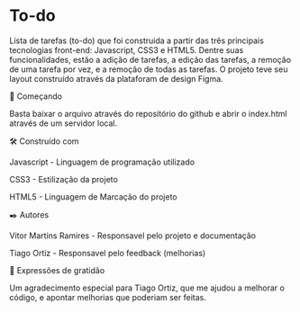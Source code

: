 # To-do

Lista de tarefas (to-do) que foi construida a partir das três principais tecnologias front-end: Javascript, CSS3 e HTML5. Dentre suas funcionalidades, estão a
adição de tarefas, a edição das tarefas, a remoção de uma tarefa por vez, e a remoção de todas as tarefas. O projeto teve seu layout construído através da plataforam
de design Figma. 

🚀 Começando

Basta baixar o arquivo através do repositório do github e abrir o index.html através de um servidor local.

🛠️ Construído com

Javascript - Linguagem de programação utilizado 

CSS3 - Estilização da projeto 

HTML5 - Linguagem de Marcação do projeto

✒️ Autores

Vitor Martins Ramires - Responsavel pelo projeto e documentação 

Tiago Ortiz - Responsavel pelo feedback (melhorias)

🎁 Expressões de gratidão

Um agradecimento especial para Tiago Ortiz, que me ajudou a melhorar o código, e apontar melhorias que poderiam ser feitas.
